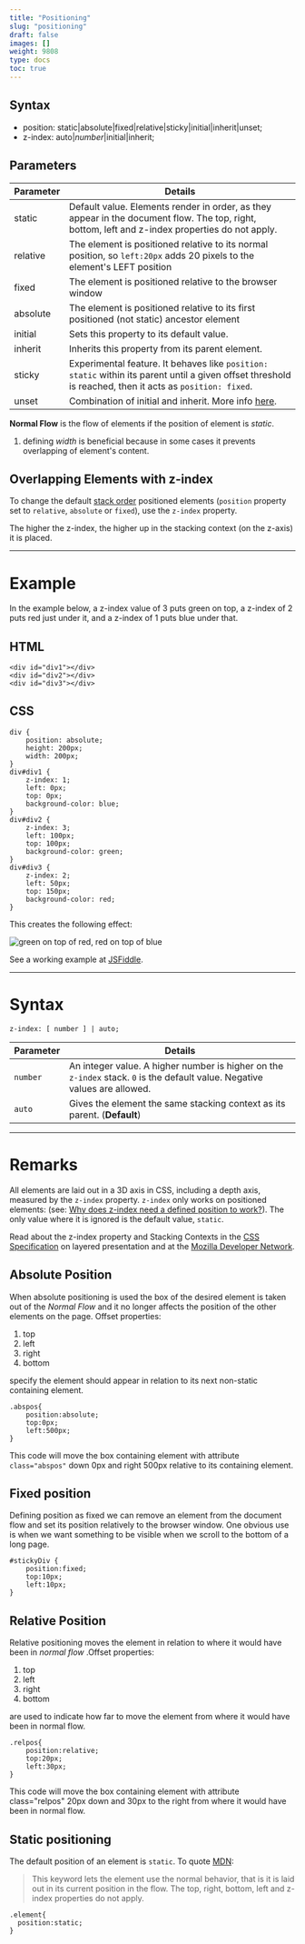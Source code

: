 ```yaml
---
title: "Positioning"
slug: "positioning"
draft: false
images: []
weight: 9808
type: docs
toc: true
---
```


## Syntax
- position: static|absolute|fixed|relative|sticky|initial|inherit|unset;
- z-index: auto|*number*|initial|inherit;

## Parameters
| Parameter | Details |
| ------ | ------ |
| static  | Default value. Elements render in order, as they appear in the document flow.  The top, right, bottom, left and z-index properties do not apply.   |
| relative  | The element is positioned relative to its normal position, so `left:20px` adds 20 pixels to the element's LEFT position|
| fixed  | The element is positioned relative to the browser window|
| absolute  | The element is positioned relative to its first positioned (not static) ancestor element|
| initial  | Sets this property to its default value.|
| inherit  | Inherits this property from its parent element.|
| sticky | Experimental feature. It behaves like `position: static` within its parent until a given offset threshold is reached, then it acts as `position: fixed`.|
| unset | Combination of initial and inherit. More info [here][1]. |


  [1]: https://developer.mozilla.org/en-US/docs/Web/CSS/unset

**Normal Flow** is the flow of elements if the position of element is *static*.

 1. defining *width* is beneficial because in some cases it prevents overlapping of element's content.


## Overlapping Elements with z-index
To change the default [stack order](https://developer.mozilla.org/en-US/docs/Web/CSS/CSS_Positioning/Understanding_z_index/The_stacking_context) positioned elements (`position` property set to `relative`, `absolute` or `fixed`), use the `z-index` property.

The higher the z-index, the higher up in the stacking context (on the z-axis) it is placed.

---

# Example

In the example below, a z-index value of 3 puts green on top, a z-index of 2 puts red just under it, and a z-index of 1 puts blue under that.

## HTML

    <div id="div1"></div>
    <div id="div2"></div>
    <div id="div3"></div>

## CSS

    div {
        position: absolute;
        height: 200px;
        width: 200px;
    }
    div#div1 {
        z-index: 1;
        left: 0px;
        top: 0px;
        background-color: blue;
    }
    div#div2 {
        z-index: 3;
        left: 100px;
        top: 100px;
        background-color: green;
    }
    div#div3 {
        z-index: 2;
        left: 50px;
        top: 150px;
        background-color: red;
    }

This creates the following effect:

![green on top of red, red on top of blue](http://i.imgur.com/rhzQmfd.png)

See a working example at [JSFiddle](https://jsfiddle.net/esnc10tq/).

--- 

# Syntax

    z-index: [ number ] | auto;

| Parameter | Details |
| --- | --- |
| `number` | An integer value. A higher number is higher on the `z-index` stack. `0` is the default value. Negative values are allowed. |
| `auto` | Gives the element the same stacking context as its parent. (**Default**) |

---

# Remarks

All elements are laid out in a 3D axis in CSS, including a depth axis, measured by the `z-index` property. `z-index` only works on positioned elements: (see: [Why does z-index need a defined position to work?](https://www.sitepoint.com/community/t/why-does-z-index-need-a-defined-position-to-work/46115)). The only value where it is ignored is the default value, `static`.

Read about the z-index property and Stacking Contexts in the [CSS Specification](https://drafts.csswg.org/css-position/#layered-presentation) on layered presentation and at the [Mozilla Developer Network](https://developer.mozilla.org/en-US/docs/Web/CSS/z-index).

## Absolute Position
When absolute positioning is used the box of the desired element is taken out of the *Normal Flow* and it no longer affects the position of the other elements on the page. Offset properties:

 1. top
 2. left
 3. right
 4. bottom

specify the element should appear in relation to its next non-static containing element.

    .abspos{
        position:absolute;
        top:0px;
        left:500px;
    }    

This code will move the box containing element with attribute `class="abspos"` down 0px and right 500px relative to its containing element.

## Fixed position
Defining position as fixed we can remove an element from the document flow and set its position relatively to the browser window. One obvious use is when we want something to be visible when we scroll to the bottom of a long page.

    #stickyDiv {
        position:fixed;
        top:10px;
        left:10px;
    }

## Relative Position
Relative positioning moves the element in relation to where it would have been in *normal flow* .Offset properties:

 1. top
 2. left
 3. right
 4. bottom

are used to indicate how far to move the element from where it would have been in normal flow.

    .relpos{
        position:relative;
        top:20px;
        left:30px;
    }
This code will move the box containing element with attribute class="relpos" 20px down and 30px to the right from where it would have been in normal flow. 

## Static positioning
The default position of an element is `static`. To quote [MDN](https://developer.mozilla.org/en-US/docs/Web/CSS/position#values):
> This keyword lets the element use the normal behavior, that is it is laid out in its current position in the flow.  The top, right, bottom, left and z-index properties do not apply.

    .element{
      position:static;
    }


